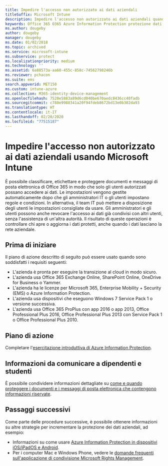 ```yaml
---
title: Impedire l'accesso non autorizzato ai dati aziendali
titleSuffix: Microsoft Intune
description: Impedire l'accesso non autorizzato ai dati aziendali quando sono condivisi all'esterno della rete aziendale tramite Microsoft Intune.
keywords: Office 365 O365 Azure Information Protection protezione dati all'esterno della rete
ms.author: dougeby
author: dougeby
manager: dougeby
ms.date: 01/02/2018
ms.topic: archived
ms.service: microsoft-intune
ms.subservice: protect
ms.localizationpriority: medium
ms.technology: ''
ms.assetid: 6a88573a-aa60-455c-858c-74562798246b
ms.reviewer: pchacon
ms.suite: ems
search.appverid: MET150
ms.custom: intune-azure
ms.collection: M365-identity-device-management
ms.openlocfilehash: 7520e5883a89d6cd040be670aedc8436cc40fadb
ms.sourcegitcommit: c780e9988341a20f94fdeb8672bd13e0b302da93
ms.translationtype: HT
ms.contentlocale: it-IT
ms.lasthandoff: 02/20/2020
ms.locfileid: "77515187"
---
```

# <a name="prevent-unauthorized-access-to-company-data-using-microsoft-intune"></a>Impedire l'accesso non autorizzato ai dati aziendali usando Microsoft Intune

È possibile classificare, etichettare e proteggere documenti e messaggi di posta elettronica di Office 365 in modo che solo gli utenti autorizzati possano accedere ai dati. Le impostazioni vengono gestite automaticamente dopo che gli amministratori IT o gli utenti impostano regole e condizioni. In alternativa, il team IT può mettere a disposizione degli utenti le impostazioni consigliate da usare. Gli amministratori e gli utenti possono anche revocare l'accesso ai dati già condivisi con altri utenti, senza l'assistenza di un'altra autorità. Il risultato di queste operazioni è controllare chi apre o aggiorna i dati protetti, anche quando i dati lasciano la rete aziendale. 

## <a name="before-you-begin"></a>Prima di iniziare

Il piano di azione descritto di seguito può essere usato quando sono soddisfatti i requisiti seguenti:
* L'azienda è pronta per eseguire la transizione al cloud in modo sicuro.
* L'azienda usa Office 365 Exchange Online, SharePoint Online, OneDrive for Business o Yammer.
* L'azienda ha le licenze per Microsoft 365, Enterprise Mobility + Security (EMS) o Azure Information Protection.
* L'azienda usa dispositivi che eseguono Windows 7 Service Pack 1 o versione successiva.
* L'azienda usa Office 365 ProPlus con app 2016 o app 2013, Office Professional Plus 2016, Office Professional Plus 2013 con Service Pack 1 o Office Professional Plus 2010.

## <a name="action-plan"></a>Piano di azione

Completare l'[esercitazione introduttiva di Azure Information Protection](https://docs.microsoft.com/information-protection/get-started/infoprotect-quick-start-tutorial).  

## <a name="what-to-tell-employees-and-students"></a>Informazioni da comunicare a dipendenti e studenti

È possibile condividere informazioni dettagliate su [come e quando proteggere i documenti e i messaggi di posta elettronica che contengono informazioni riservate](https://docs.microsoft.com/information-protection/deploy-use/help-users).

## <a name="next-steps"></a>Passaggi successivi

Come parte delle procedure successive, è possibile ottenere informazioni su altre strategie per incrementare la protezione dei dati aziendali, ad esempio: 

* Informazioni su come usare [Azure Information Protection in dispositivi iOS/iPadOS e Android](https://docs.microsoft.com/information-protection/rms-client/mobile-app-faq).
* Per i computer Mac e Windows Phone, vedere le [domande frequenti sull'applicazione di condivisione Microsoft Rights Management](https://technet.microsoft.com/dn451248).
